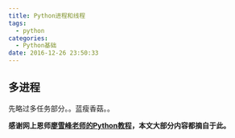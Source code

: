 ```yaml
---
title: Python进程和线程
tags:
  - python
categories:
  - Python基础
date: 2016-12-26 23:50:33
---
```


## 多进程
先略过多任务部分。。蓝瘦香菇。。


**感谢网上恩师[廖雪峰老师的Python教程][廖雪峰老师的教程]，本文大部分内容都摘自于此。**

[廖雪峰老师的教程]: http://www.liaoxuefeng.com/wiki/001374738125095c955c1e6d8bb493182103fac9270762a000